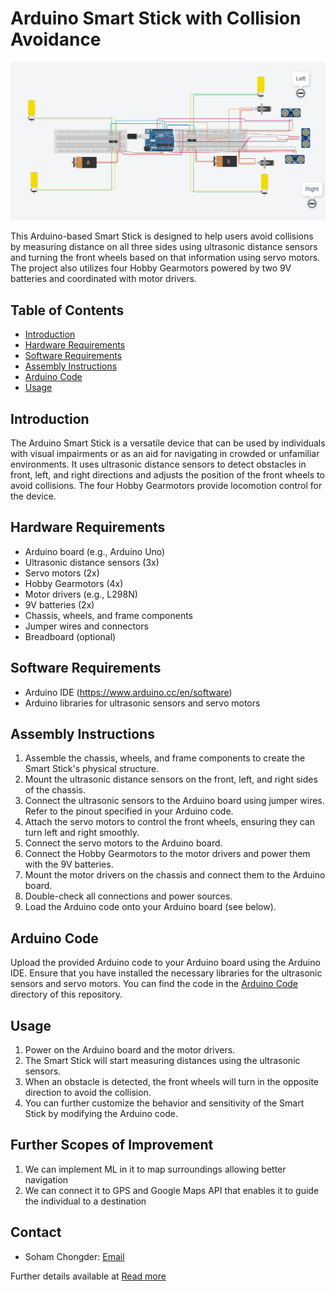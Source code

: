 
# Arduino Smart Stick with Collision Avoidance

![Arduino Smart Stick](smart_stick.png)

This Arduino-based Smart Stick is designed to help users avoid collisions by measuring distance on all three sides using ultrasonic distance sensors and turning the front wheels based on that information using servo motors. The project also utilizes four Hobby Gearmotors powered by two 9V batteries and coordinated with motor drivers.

## Table of Contents

- [Introduction](#introduction)
- [Hardware Requirements](#hardware-requirements)
- [Software Requirements](#software-requirements)
- [Assembly Instructions](#assembly-instructions)
- [Arduino Code](#arduino-code)
- [Usage](#usage)

## Introduction

The Arduino Smart Stick is a versatile device that can be used by individuals with visual impairments or as an aid for navigating in crowded or unfamiliar environments. It uses ultrasonic distance sensors to detect obstacles in front, left, and right directions and adjusts the position of the front wheels to avoid collisions. The four Hobby Gearmotors provide locomotion control for the device.

## Hardware Requirements

- Arduino board (e.g., Arduino Uno)
- Ultrasonic distance sensors (3x)
- Servo motors (2x)
- Hobby Gearmotors (4x)
- Motor drivers (e.g., L298N)
- 9V batteries (2x)
- Chassis, wheels, and frame components
- Jumper wires and connectors
- Breadboard (optional)

## Software Requirements

- Arduino IDE (https://www.arduino.cc/en/software)
- Arduino libraries for ultrasonic sensors and servo motors

## Assembly Instructions

1. Assemble the chassis, wheels, and frame components to create the Smart Stick's physical structure.
2. Mount the ultrasonic distance sensors on the front, left, and right sides of the chassis.
3. Connect the ultrasonic sensors to the Arduino board using jumper wires. Refer to the pinout specified in your Arduino code.
4. Attach the servo motors to control the front wheels, ensuring they can turn left and right smoothly.
5. Connect the servo motors to the Arduino board.
6. Connect the Hobby Gearmotors to the motor drivers and power them with the 9V batteries.
7. Mount the motor drivers on the chassis and connect them to the Arduino board.
8. Double-check all connections and power sources.
9. Load the Arduino code onto your Arduino board (see below).

## Arduino Code

Upload the provided Arduino code to your Arduino board using the Arduino IDE. Ensure that you have installed the necessary libraries for the ultrasonic sensors and servo motors. You can find the code in the [Arduino Code](Code.ino) directory of this repository.

## Usage

1. Power on the Arduino board and the motor drivers.
2. The Smart Stick will start measuring distances using the ultrasonic sensors.
3. When an obstacle is detected, the front wheels will turn in the opposite direction to avoid the collision.
4. You can further customize the behavior and sensitivity of the Smart Stick by modifying the Arduino code.

## Further Scopes of Improvement
1. We can implement ML in it to map surroundings allowing better navigation
2. We can connect it to GPS and Google Maps API that enables it to guide the individual to a destination

## Contact
- Soham Chongder: [Email](mailto:soham.chongder20@gmmail.com)



Further details available at [Read more](https://www.tinkercad.com/things/5eZGow77hy7)
